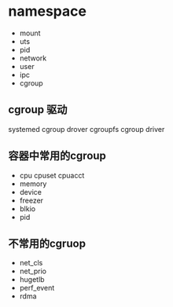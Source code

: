 # namespace

- mount
- uts
- pid
- network
- user
- ipc
- cgroup

## cgroup 驱动

systemed cgroup drover
cgroupfs cgroup driver

## 容器中常用的cgroup

- cpu cpuset cpuacct
- memory
- device
- freezer
- blkio
- pid

## 不常用的cgruop

- net_cls
- net_prio
- hugetlb
- perf_event
- rdma
